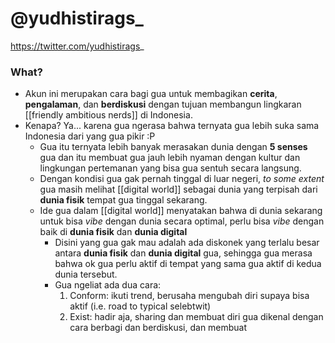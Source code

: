 # @yudhistirags_
https://twitter.com/yudhistirags_

### What?
- Akun ini merupakan cara bagi gua untuk membagikan **cerita**, **pengalaman**, dan **berdiskusi** dengan tujuan membangun lingkaran [[friendly ambitious nerds]] di Indonesia.
- Kenapa? Ya... karena gua ngerasa bahwa ternyata gua lebih suka sama Indonesia dari yang gua pikir :P
	- Gua itu ternyata lebih banyak merasakan dunia dengan **5 senses** gua dan itu membuat gua jauh lebih nyaman dengan kultur dan lingkungan pertemanan yang bisa gua sentuh secara langsung.
	- Dengan kondisi gua gak pernah tinggal di luar negeri, *to some extent* gua masih melihat [[digital world]] sebagai dunia yang terpisah dari **dunia fisik** tempat gua tinggal sekarang.
	- Ide gua dalam [[digital world]] menyatakan bahwa di dunia sekarang untuk bisa *vibe* dengan dunia secara optimal, perlu bisa *vibe* dengan baik di **dunia fisik** dan **dunia digital**
		- Disini yang gua gak mau adalah ada diskonek yang terlalu besar antara **dunia fisik** dan **dunia digital** gua, sehingga gua merasa bahwa ok gua perlu aktif di tempat yang sama gua aktif di kedua dunia tersebut.
		- Gua ngeliat ada dua cara:
			1. Conform: ikuti trend, berusaha mengubah diri supaya bisa aktif (i.e. road to typical selebtwit)
			2. Exist: hadir aja, sharing dan membuat diri gua dikenal dengan cara berbagi dan berdiskusi, dan membuat  